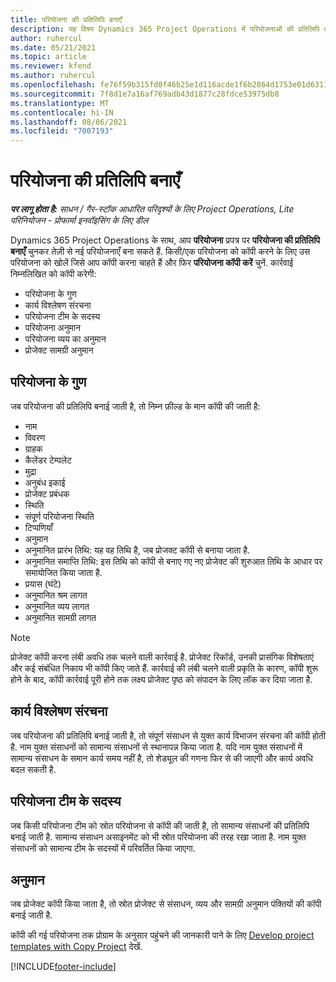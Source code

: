 ```yaml
---
title: परियोजना की प्रतिलिपि बनाएँ
description: यह विषय Dynamics 365 Project Operations में परियोजनाओं की प्रतिलिपि बनाने के बारे में जानकारी प्रदान करता है.
author: ruhercul
ms.date: 05/21/2021
ms.topic: article
ms.reviewer: kfend
ms.author: ruhercul
ms.openlocfilehash: fe76f59b315fd0f46b25e1d116acde1f6b2864d1753e01d6311ea93ae7d116fc
ms.sourcegitcommit: 7f8d1e7a16af769adb43d1877c28fdce53975db8
ms.translationtype: MT
ms.contentlocale: hi-IN
ms.lasthandoff: 08/06/2021
ms.locfileid: "7007193"
---
```

# <a name="copy-a-project"></a>परियोजना की प्रतिलिपि बनाएँ

_**पर लागू होता है:** साधन / गैर-स्टॉक आधारित परिदृश्यों के लिए Project Operations, Lite परिनियोजन - प्रोफार्मा इनवॉइसिंग के लिए डील_

Dynamics 365 Project Operations के साथ, आप **परियोजना** प्रपत्र पर **परियोजना की प्रतिलिपि बनाएँ** चुनकर तेज़ी से नई परियोजनाएँ बना सकते हैं. किसी/एक परियोजना को कॉपी करने के लिए उस परियोजना को खोलें जिसे आप कॉपी करना चाहते हैं और फिर **परियोजना कॉपी करें** चुनें. कार्रवाई निम्नलिखित को कॉपी करेगी:

- परियोजना के गुण 
- कार्य विश्लेषण संरचना
- परियोजना टीम के सदस्य
- परियोजना अनुमान
- परियोजना व्यय का अनुमान
- प्रोजेक्ट सामग्री अनुमान

## <a name="project-properties"></a>परियोजना के गुण

जब परियोजना की प्रतिलिपि बनाई जाती है, तो निम्न फ़ील्ड के मान कॉपी की जाती है:

- नाम
- विवरण
- ग्राहक
- कैलेंडर टेम्पलेट
- मुद्रा
- अनुबंध इकाई
- प्रोजेक्ट प्रबंधक
- स्थिति
- संपूर्ण परियोजना स्थिति
- टिप्पणियाँ
- अनुमान
- अनुमानित प्रारंभ तिथि: यह वह तिथि है, जब प्रोजक्ट कॉपी से बनाया जाता है.
- अनुमानित समाप्ति तिथि: इस तिथि को कॉपी से बनाए गए नए प्रोजेक्ट की शुरुआत तिथि के आधार पर समायोजित किया जाता है.
- प्रयास (घंटे)
- अनुमानित श्रम लागत
- अनुमानित व्यय लागत
- अनुमानित सामग्री लागत

> [!NOTE]
> प्रोजेक्ट कॉपी करना लंबी अवधि तक चलने वाली कार्रवाई है. प्रोजेक्ट रिकॉर्ड, उनकी प्रासंगिक विशेषताएं और कई संबंधित निकाय भी कॉपी किए जाते हैं. कार्रवाई की लंबी चलने वाली प्रकृति के कारण, कॉपी शुरू होने के बाद, कॉपी कार्रवाई पूरी होने तक लक्ष्य प्रोजेक्ट पृष्ठ को संपादन के लिए लॉक कर दिया जाता है.

## <a name="work-breakdown-structure"></a>कार्य विश्लेषण संरचना

जब परियोजना की प्रतिलिपि बनाई जाती है, तो संपूर्ण संसाधन से युक्त कार्य विभाजन संरचना की कॉपी होती है. नाम युक्त संसाधनों को सामान्य संसाधनों से स्थानापन्न किया जाता है. यदि नाम युक्त संसाधनों में सामान्य संसाधन के समान कार्य समय नहीं है, तो शेड्यूल की गणना फिर से की जाएगी और कार्य अवधि बदल सकती है.

## <a name="project-team-members"></a>परियोजना टीम के सदस्य

जब किसी परियोजना टीम को स्रोत परियोजना से कॉपी की जाती है, तो सामान्य संसाधनों की प्रतिलिपि बनाई जाती है. सामान्य संसाधन असाइनमेंट को भी स्रोत परियोजना की तरह रखा जाता है. नाम युक्त संसाधनों को सामान्य टीम के सदस्यों में परिवर्तित किया जाएगा.

## <a name="estimates"></a>अनुमान

जब प्रोजेक्ट कॉपी किया जाता है, तो स्रोत प्रोजेक्ट से संसाधन, व्यय और सामग्री अनुमान पंक्तियों की कॉपी बनाई जाती है. 

कॉपी की गई परियोजना तक प्रोग्राम के अनुसार पहुंचने की जानकारी पाने के लिए [Develop project templates with Copy Project](dev-copy-project.md) देखें.


[!INCLUDE[footer-include](../includes/footer-banner.md)]
